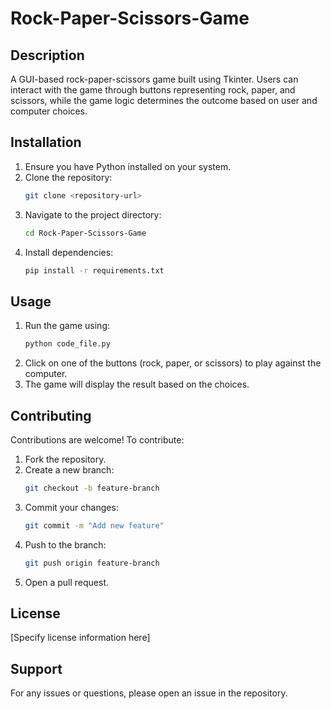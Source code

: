 # Rock-Paper-Scissors-Game

## Description
A GUI-based rock-paper-scissors game built using Tkinter. Users can interact with the game through buttons representing rock, paper, and scissors, while the game logic determines the outcome based on user and computer choices.

## Installation
1. Ensure you have Python installed on your system.
2. Clone the repository:
   ```sh
   git clone <repository-url>
   ```
3. Navigate to the project directory:
   ```sh
   cd Rock-Paper-Scissors-Game
   ```
4. Install dependencies:
   ```sh
   pip install -r requirements.txt
   ```

## Usage
1. Run the game using:
   ```sh
   python code_file.py
   ```
2. Click on one of the buttons (rock, paper, or scissors) to play against the computer.
3. The game will display the result based on the choices.

## Contributing
Contributions are welcome! To contribute:
1. Fork the repository.
2. Create a new branch:
   ```sh
   git checkout -b feature-branch
   ```
3. Commit your changes:
   ```sh
   git commit -m "Add new feature"
   ```
4. Push to the branch:
   ```sh
   git push origin feature-branch
   ```
5. Open a pull request.

## License
[Specify license information here]

## Support
For any issues or questions, please open an issue in the repository.
